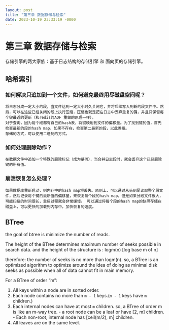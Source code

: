 ```yaml
---
layout: post
title: "第三章 数据存储与检索"
date: 2023-10-19 23:33:19 -0000
---
```


# 第三章 数据存储与检索
存储引擎的两大家族：基于日志结构的存储引擎 和 面向页的存储引擎。
## 哈希索引

### 如何解决只追加到一个文件，如何避免最终用尽磁盘空间呢？
    将日志分成一定大小的段，当文件达到一定大小时久关闭它，并将后续写入到新的段文件中。然后，可以在这些已经关闭的段上执行压缩，压缩也就是把在日志中丢弃重复的键，并且只保留每个键最近的更新（和redis的AOF 重做的原理一样）。
    对于查询，因为每个段都有自己的hash表，将键映射到文件的偏移量。为了找到键的值，首先检查最新的段的hash map，如果不存在，检查第二最新的段，以此类推。
    存储的方式，可以使用二进制的方式。
### 如何处理删除动作？
    在数据文件中追加一个特殊的删除标记（成为墓碑），当合并日志段时，就会丢弃这个已经删除键的所有值。
### 崩溃恢复怎么处理？
    如果数据库重新启动，则内存中的hash map将丢失。原则上，可以通过从头到尾读取整个段文件，然后记录每个键的最新值的偏移量，来恢复每个段的hash map。但是如果分段文件很大，可能扫描的时间很长，重启过程就会非常缓慢。 可以通过将每个段的hash map的快照存储在磁盘上，可以更快的加载到内存中，加快恢复的速度。 



## BTree

the goal of btree is minimize the number of reads.

The height of the BTree determines maximum number of seeks possible in search data.
and the height of the structure is : logm(n) [log base m of n]

therefore: the number of seeks is no more than logm(n).
so, a BTree is an optimized algorithm to optimize around the idea of doing as minimal disk seeks as possible when all of data cannot fit in main memory.

For a BTree of order “m”:
1. All keys within a node are in sorted order.
2. Each node contains no more than `m - 1` keys.(`m - 1` keys have `m` children.)
3. Each internal nodes can have at most `m` children. so, a BTree of order m is like an m-way tree.
       -  a root node can be a leaf or have [2, m] children.
       -  Each non-root, internal node has [ceil(m/2), m] children.
4. All leaves are on the same level.




